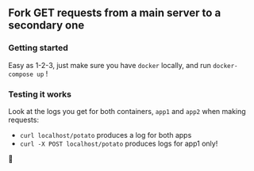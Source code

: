 ## Fork GET requests from a main server to a secondary one

### Getting started

Easy as 1-2-3, just make sure you have `docker` locally, and run `docker-compose up` !

### Testing it works

Look at the logs you get for both containers, `app1` and `app2` when making requests: 
* `curl localhost/potato` produces a log for both apps
* `curl -X POST localhost/potato` produces logs for app1 only!

🎉
